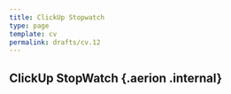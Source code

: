 ```yaml
---
title: ClickUp Stopwatch
type: page
template: cv
permalink: drafts/cv.12
---
```

## ClickUp StopWatch {.aerion .internal}